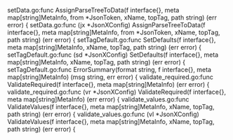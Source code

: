 
setData.go:func AssignParseTreeToData(f interface{}, meta map[string]MetaInfo, from *JsonToken, xName, topTag, path string) (err error) {
setData.go:func (jx *JsonXConfig) AssignParseTreeToData(f interface{}, meta map[string]MetaInfo, from *JsonToken, xName, topTag, path string) (err error) {
setTagDefault.go:func SetDefaults(f interface{}, meta map[string]MetaInfo, xName, topTag, path string) (err error) {
setTagDefault.go:func (sd *JsonXConfig) SetDefaults(f interface{}, meta map[string]MetaInfo, xName, topTag, path string) (err error) {
setTagDefault.go:func ErrorSummary(format string, f interface{}, meta map[string]MetaInfo) (msg string, err error) {
validate_required.go:func ValidateRequired(f interface{}, meta map[string]MetaInfo) (err error) {
validate_required.go:func (vr *JsonXConfig) ValidateRequired(f interface{}, meta map[string]MetaInfo) (err error) {
validate_values.go:func ValidateValues(f interface{}, meta map[string]MetaInfo, xName, topTag, path string) (err error) {
validate_values.go:func (vl *JsonXConfig) ValidateValues(f interface{}, meta map[string]MetaInfo, xName, topTag, path string) (err error) {

